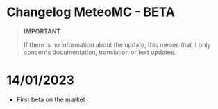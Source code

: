 # Changelog MeteoMC - BETA

>**IMPORTANT**
>
>If there is no information about the update, this means that it only concerns documentation, translation or text updates.

# 14/01/2023
- First beta on the market

